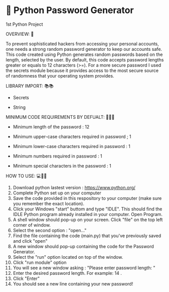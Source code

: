 # 🐍 Python Password Generator
1st Python Project


OVERVIEW:  📖


To prevent sophisticated hackers from accessing your personal accounts, one needs a strong random password generator to keep our accounts safe. 
This code created using Python generates random passwords based on the length, selected by the user. 
By default, this code accepts password lengths greater or equals to 12 characters (>=). 
For a more secure password I used the secrets module because it provides access to the most secure source of randomness that your operating system provides.


LIBRARY IMPORT: 📚📚

-   Secrets 

-   String


MINIMUM CODE REQUIREMENTS BY DEFUALT: 🧑‍💻📖


-  Minimum length of the password :    12

-  Minimum upper-case characters required in password ;   1

-  Minimum lower-case characters required in password	:   1

-  Minimum numbers required in password	: 1

-  Minimum special characters in the password	: 1

HOW TO USE:   💻🚥❔
1.	Download python lastest version :  https://www.python.org/
2.	Complete Python set up on your computer
3.	Save the code provided in this respository to your computer (make sure you remember the exact location).
6.	Click your Windows "start" buttom and type "IDLE". This should find the IDLE Python program already installed in your computer. Open Program.
7.	A shell window should pop-up on your screen. Click "file" on the top left corner of window.
8.	Select the second option : "open..."
9.	Find the file containing the code (main.py) that you've previously saved and click "open" 
10.	A new window should pop-up containing the code for the Password Generator.
11.	Select the "run" option located on top of the window. 
12.	Click "run module" option
13.	You will see a new window asking : "Please enter password length: "
14.	Enter the desired password length. For example: 14 .
15.	Click "Enter"
16.	You should see a new line containing your new password!

